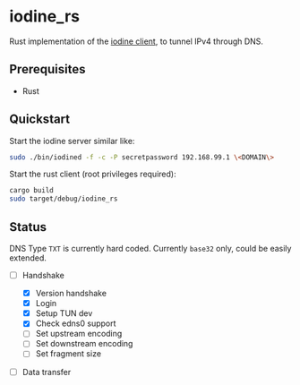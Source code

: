 # iodine_rs
Rust implementation of the [iodine client](https://github.com/yarrick/iodine), to tunnel IPv4 through DNS.

## Prerequisites
- Rust

## Quickstart
Start the iodine server similar like:
```bash
sudo ./bin/iodined -f -c -P secretpassword 192.168.99.1 \<DOMAIN\>
```

Start the rust client (root privileges required):
```bash
cargo build
sudo target/debug/iodine_rs
```

## Status
DNS Type `TXT` is currently hard coded. Currently `base32` only, could be easily extended.
- [ ] Handshake
    - [x] Version handshake
    - [x] Login
    - [x] Setup TUN dev
    - [x] Check edns0 support
    - [ ] Set upstream encoding
    - [ ] Set downstream encoding
    - [ ] Set fragment size
- [ ] Data transfer

